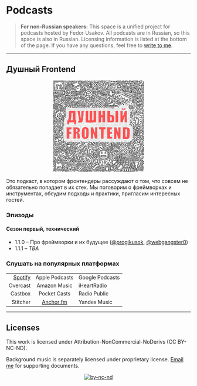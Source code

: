 # Podcasts

> **For non-Russian speakers:**
> This space is a unified project for podcasts hosted by Fedor Usakov. All podcasts are in Russian, so this space is also in Russian.
> Licensing information is listed at the bottom of the page.
> If you have any questions, feel free to [write to me](mailto:podcast@usakov.dev).

---

## Душный Frontend

<div align="center">

<img src="./assets/Душный_Frontend.png" style="height: 248px; width:248px;"/>

</div>

Это подкаст, в котором фронтендеры рассуждают о том, что совсем не обязательно попадает в их стек. Мы поговорим о фреймворках и инструментах, обсудим подходы и практики, пригласим интересных гостей.

### Эпизоды

#### Сезон первый, технический

- 1.1.0 – Про фреймворки и их будущее ([@progikusok](https://github.com/progikusok), [@webgangster0](https://github.com/webgangster0))
- 1.1.1 – _TBA_

### Слушать на популярных платформах

<div align="center">

|                                                                 |                                         |                 |
| --------------------------------------------------------------: | :-------------------------------------: | :-------------- |
| [Spotify](https://open.spotify.com/show/3nrhcBHhX1QGcjFFdxkyHs) |             Apple Podcasts              | Google Podcasts |
|                                                        Overcast |              Amazon Music               | iHeartRadio     |
|                                                         Castbox |              Pocket Casts               | Radio Public    |
|                                                        Stitcher | [Anchor.fm](https://anchor.fm/frontend) | Yandex Music    |

</div>

---

## Licenses

This work is licensed under Attribution-NonCommercial-NoDerivs (CC BY-NC-ND).

Background music is separately licensed under proprietary license. [Email me](mailto:podcast@usakov.dev?subject=Licensing%20documents) for supporting documents.

<div align="center">

<a href="http://creativecommons.org/licenses/by-nc-nd/4.0/">![by-nc-nd](https://mirrors.creativecommons.org/presskit/buttons/88x31/svg/by-nc-nd.svg)</a>

</div>
